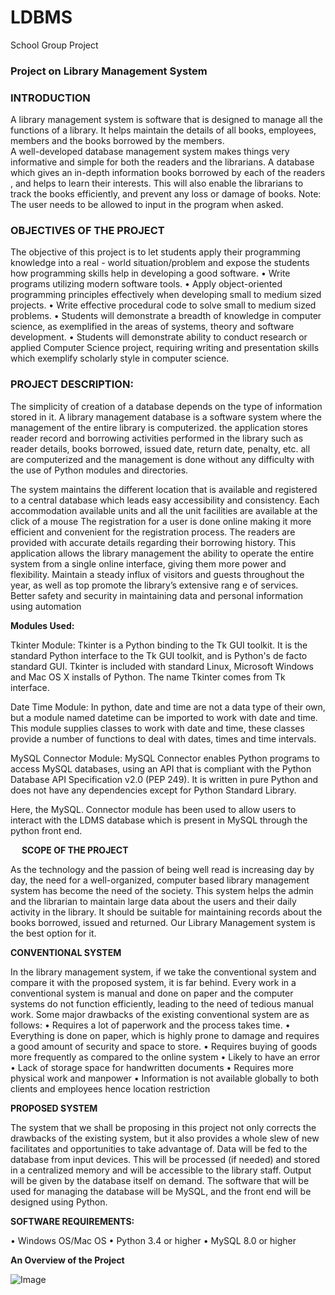 # LDBMS
School Group Project

### **Project on Library Management System**

### **INTRODUCTION**
	
A library management system is software that is designed to manage all the functions of a library. It helps maintain the details of all books, employees, members and the books borrowed by the members.  
A well-developed database management system makes things very informative and simple for both the readers and the librarians.
A database which gives an in-depth information books borrowed by each of the readers , and helps to learn their interests. This will also enable the librarians to track the books efficiently, and prevent any loss or damage of books. 
Note:	The user needs to be allowed to input in the program when asked.

### **OBJECTIVES OF THE PROJECT**

The objective of this project is to let students apply their programming knowledge into a real - world situation/problem and expose the students how programming skills help in developing a good software.
•	Write programs utilizing modern software tools.
•	Apply object-oriented programming principles effectively when developing small to medium sized projects.
•	Write effective procedural code to solve small to medium sized problems.
•	Students will demonstrate a breadth of knowledge in computer science, as exemplified in the areas of systems, theory and software development.
•	Students will demonstrate ability to conduct research or applied Computer Science project, requiring writing and presentation skills which exemplify scholarly style in computer science.

### **PROJECT DESCRIPTION:**

The simplicity of creation of a database depends on the type of information stored in it. A library management database is a software system where the management of the entire library is computerized. the application stores reader record and borrowing activities performed in the library such as reader details, books borrowed, issued date, return date, penalty, etc. all are computerized and the management is done without any difficulty with the use of Python modules and directories.

The system maintains the different location that is available and registered to a central database which leads easy accessibility and consistency.
Each accommodation available units and all the unit facilities are available at the click of a mouse
The registration for a user is done online making it more efficient and convenient for the registration process.
The readers are provided with accurate details regarding their borrowing history.
This application allows the library management the ability to operate the entire system from a single online interface, giving them more power and flexibility.
Maintain a steady influx of visitors and guests throughout the year, as well as top promote the library’s extensive rang e of services.
Better safety and security in maintaining data and personal information using automation

**Modules Used:**

Tkinter Module: Tkinter is a Python binding to the Tk GUI toolkit. It is the standard Python interface to the Tk GUI toolkit, and is Python's de facto standard GUI. Tkinter is included with standard Linux, Microsoft Windows and Mac OS X installs of Python. The name Tkinter comes from Tk interface.

Date Time Module:  In python, date and time are not a data type of their own, but a module named datetime can be imported to work with date and time. This module supplies classes to work with date and time, these classes provide a number of functions to deal with dates, times and time intervals. 

MySQL Connector Module:  MySQL Connector enables Python programs to access MySQL databases, using an API that is compliant with the Python Database API Specification v2.0 (PEP 249). It is written in pure Python and does not have any dependencies except for Python Standard Library.

Here, the MySQL. Connector module has been used to allow users to interact with the LDMS database which is present in MySQL through the python front end. 

 
**SCOPE OF THE PROJECT**

As the technology and the passion of being well read is increasing day by day, the need for a well-organized, computer based library management system has become the need of the society.
This system helps the admin and the librarian to maintain large data about the users and their daily activity in the library. It should be suitable for maintaining records about the books borrowed, issued and returned. Our Library Management system is the best option for it.

**CONVENTIONAL SYSTEM**

In the library management system, if we take the conventional system and compare it with the proposed system, it is far behind. Every work in a conventional system is manual and done on paper and the computer systems do not function efficiently, leading to the need of tedious manual work. 
Some major drawbacks of the existing conventional system are as follows:
•	Requires a lot of paperwork and the process takes time.
•	Everything is done on paper, which is highly prone to damage and requires a good amount of security and space to store.
•	Requires buying of goods more frequently as compared to the online system
•	Likely to have an error
•	Lack of storage space for handwritten documents
•	Requires more physical work and manpower
•	Information is not available globally to both clients and employees hence location restriction


**PROPOSED SYSTEM**

The system that we shall be proposing in this project not only corrects the drawbacks of the existing system, but it also provides a whole slew of new facilitates and opportunities to take advantage of. Data will be fed to the database from input devices. This will be processed (if needed) and stored in a centralized memory and will be accessible to the library staff. Output will be given by the database itself on demand. The software that will be used for managing the database will be MySQL, and the front end will be designed using Python. 

**SOFTWARE REQUIREMENTS:**

•	Windows OS/Mac OS
•	Python 3.4 or higher
•	MySQL 8.0 or higher


**An Overview of the Project**

![Image](https://github.com/user-attachments/assets/b65db1cd-35d5-4a1c-8963-1058a3030095)
